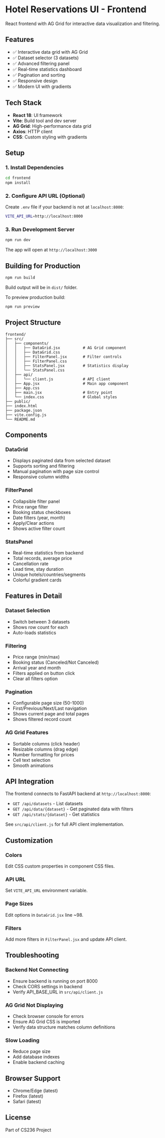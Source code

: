 # Hotel Reservations UI - Frontend

React frontend with AG Grid for interactive data visualization and filtering.

## Features

- ✅ Interactive data grid with AG Grid
- ✅ Dataset selector (3 datasets)
- ✅ Advanced filtering panel
- ✅ Real-time statistics dashboard
- ✅ Pagination and sorting
- ✅ Responsive design
- ✅ Modern UI with gradients

## Tech Stack

- **React 18**: UI framework
- **Vite**: Build tool and dev server
- **AG Grid**: High-performance data grid
- **Axios**: HTTP client
- **CSS**: Custom styling with gradients

## Setup

### 1. Install Dependencies

```bash
cd frontend
npm install
```

### 2. Configure API URL (Optional)

Create `.env` file if your backend is not at `localhost:8000`:

```bash
VITE_API_URL=http://localhost:8000
```

### 3. Run Development Server

```bash
npm run dev
```

The app will open at `http://localhost:3000`

## Building for Production

```bash
npm run build
```

Build output will be in `dist/` folder.

To preview production build:

```bash
npm run preview
```

## Project Structure

```
frontend/
├── src/
│   ├── components/
│   │   ├── DataGrid.jsx          # AG Grid component
│   │   ├── DataGrid.css
│   │   ├── FilterPanel.jsx       # Filter controls
│   │   ├── FilterPanel.css
│   │   ├── StatsPanel.jsx        # Statistics display
│   │   └── StatsPanel.css
│   ├── api/
│   │   └── client.js             # API client
│   ├── App.jsx                   # Main app component
│   ├── App.css
│   ├── main.jsx                  # Entry point
│   └── index.css                 # Global styles
├── public/
├── index.html
├── package.json
├── vite.config.js
└── README.md
```

## Components

### DataGrid
- Displays paginated data from selected dataset
- Supports sorting and filtering
- Manual pagination with page size control
- Responsive column widths

### FilterPanel
- Collapsible filter panel
- Price range filter
- Booking status checkboxes
- Date filters (year, month)
- Apply/Clear actions
- Shows active filter count

### StatsPanel
- Real-time statistics from backend
- Total records, average price
- Cancellation rate
- Lead time, stay duration
- Unique hotels/countries/segments
- Colorful gradient cards

## Features in Detail

### Dataset Selection
- Switch between 3 datasets
- Shows row count for each
- Auto-loads statistics

### Filtering
- Price range (min/max)
- Booking status (Canceled/Not Canceled)
- Arrival year and month
- Filters applied on button click
- Clear all filters option

### Pagination
- Configurable page size (50-1000)
- First/Previous/Next/Last navigation
- Shows current page and total pages
- Shows filtered record count

### AG Grid Features
- Sortable columns (click header)
- Resizable columns (drag edge)
- Number formatting for prices
- Cell text selection
- Smooth animations

## API Integration

The frontend connects to FastAPI backend at `http://localhost:8000`:

- `GET /api/datasets` - List datasets
- `GET /api/data/{dataset}` - Get paginated data with filters
- `GET /api/stats/{dataset}` - Get statistics

See `src/api/client.js` for full API client implementation.

## Customization

### Colors
Edit CSS custom properties in component CSS files.

### API URL
Set `VITE_API_URL` environment variable.

### Page Sizes
Edit options in `DataGrid.jsx` line ~98.

### Filters
Add more filters in `FilterPanel.jsx` and update API client.

## Troubleshooting

### Backend Not Connecting
- Ensure backend is running on port 8000
- Check CORS settings in backend
- Verify API_BASE_URL in `src/api/client.js`

### AG Grid Not Displaying
- Check browser console for errors
- Ensure AG Grid CSS is imported
- Verify data structure matches column definitions

### Slow Loading
- Reduce page size
- Add database indexes
- Enable backend caching

## Browser Support

- Chrome/Edge (latest)
- Firefox (latest)
- Safari (latest)

## License

Part of CS236 Project

